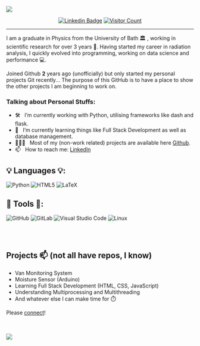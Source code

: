 <div>
    <img src="https://readme-typing-svg.demolab.com?font=Fira+Code&pause=100&width=435&lines=Hi+there,+I'm+James!;Welcome+to+my+GitHub+:);">
</div>

<div align="center">

  <a href="https://www.linkedin.com/in/james-a-hodson/">![Linkedin Badge](https://img.shields.io/badge/-LinkedIn-blue?style=flat&logo=Linkedin&logoColor=white&link=https://www.linkedin.com/in/james-a-hodson/)</a>
  <a href="">![Visitor Count](https://komarev.com/ghpvc/?username=jamesdidathing&color=green)</a>

</div>
  
-----------------------------------



I am a graduate in Physics from the University of Bath 🏛 , working in scientific research for over 3 years 🔬. Having started my career in radiation analysis, I quickly evolved into programming, working on data science and performance 💻. 

Joined Github **2** years ago (unofficially) but only started my personal projects Git recently... The purpose of this GitHub is to have a place to show the other projects I am beginning to work on.

### Talking about Personal Stuffs:

- 🛠 &nbsp; I’m currently working with Python, utilising frameworks like dash and flask.
- 🌱 &nbsp; I’m currently learning things like Full Stack Development as well as database management.
- 👨🏻‍💻 &nbsp; Most of my (non-work related) projects are available here [Github](https://github.com/jamesdidathing).
- 📫 &nbsp; How to reach me: [LinkedIn](https://www.linkedin.com/in/james-a-hodson/)

## 💡 Languages 💡:
![Python](https://img.shields.io/badge/python-3670A0?style=for-the-badge&logo=python&logoColor=ffdd54)
![HTML5](https://img.shields.io/badge/html5-%23E34F26.svg?style=for-the-badge&logo=html5&logoColor=white)
![LaTeX](https://img.shields.io/badge/latex-%23008080.svg?style=for-the-badge&logo=latex&logoColor=white)

## 🔨 Tools 🔨:
![GitHub](https://img.shields.io/badge/github-%23121011.svg?style=for-the-badge&logo=github&logoColor=white)
![GitLab](https://img.shields.io/badge/gitlab-%23181717.svg?style=for-the-badge&logo=gitlab&logoColor=white)
![Visual Studio Code](https://img.shields.io/badge/Visual%20Studio%20Code-0078d7.svg?style=for-the-badge&logo=visual-studio-code&logoColor=white)
![Linux](https://img.shields.io/badge/Linux-FCC624?style=for-the-badge&logo=linux&logoColor=black)


<br/><br/>
## Projects 📫 (not all have repos, I know)
- Van Monitoring System
- Moisture Sensor (Arduino)
- Learning Full Stack Development (HTML, CSS, JavaScript)
- Understanding Multiprocessing and Multithreading
- And whatever else I can make time for ⏱️

Please [connect](https://www.linkedin.com/in/james-a-hodson/)!

<br/><br/>
<a href="https://github.com/anuraghazra/github-readme-stats">
  <img align="center" src="https://github-readme-stats.vercel.app/api?username=jamesdidathing&show_icons=true&theme=radical" />
</a>



